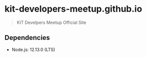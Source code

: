 # kit-developers-meetup.github.io

> KIT Develpers Meetup Official Site

## Dependencies

- Node.js: 12.13.0 (LTS)

##
